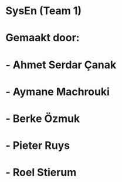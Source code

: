 # SysEn (Team 1)
# 
# Gemaakt door: 
# - Ahmet Serdar Çanak
# - Aymane Machrouki
# - Berke Özmuk
# - Pieter Ruys
# - Roel Stierum
